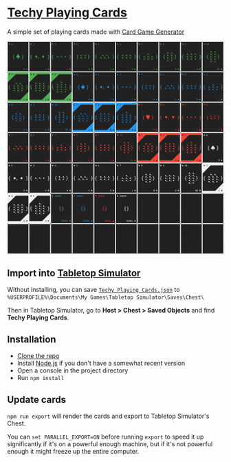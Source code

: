 # [Techy Playing Cards][]

A simple set of playing cards made with [Card Game Generator][]

![](export/images/quadrichrome.png)

## Import into [Tabletop Simulator][]

Without installing, you can save [`Techy Playing Cards.json`][] to `%USERPROFILE%\Documents\My Games\Tabletop Simulator\Saves\Chest\`

Then in Tabletop Simulator, go to **Host > Chest > Saved Objects** and find **Techy Playing Cards**.


## Installation

* [Clone the repo][Cloning a repository]
* Install [Node.js][] if you don't have a somewhat recent version
* Open a console in the project directory
* Run `npm install`


## Update cards

`npm run export` will render the cards and export to Tabletop Simulator's Chest.

You can `set PARALLEL_EXPORT=ON` before running `export` to speed it up significantly if it's on a powerful enough machine,
but if it's not powerful enough it might freeze up the entire computer.


[Techy Playing Cards]: http://1j01.github.io/techy-playing-cards/
[`Techy Playing Cards.json`]: https://raw.githubusercontent.com/1j01/techy-playing-cards/master/export/Techy%20Playing%20Cards.json
[Node.js]: https://nodejs.org/en/
[Tabletop Simulator]: http://store.steampowered.com/app/286160/
[Card Game Generator]: https://github.com/1j01/card-game-generator
[Cloning a repository]: https://help.github.com/articles/cloning-a-repository/
